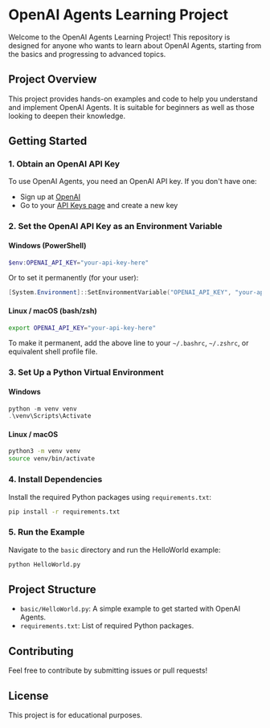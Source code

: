 # OpenAI Agents Learning Project

Welcome to the OpenAI Agents Learning Project! This repository is designed for anyone who wants to learn about OpenAI Agents, starting from the basics and progressing to advanced topics.

## Project Overview
This project provides hands-on examples and code to help you understand and implement OpenAI Agents. It is suitable for beginners as well as those looking to deepen their knowledge.

## Getting Started

### 1. Obtain an OpenAI API Key
To use OpenAI Agents, you need an OpenAI API key. If you don't have one:
- Sign up at [OpenAI](https://platform.openai.com/signup)
- Go to your [API Keys page](https://platform.openai.com/api-keys) and create a new key

### 2. Set the OpenAI API Key as an Environment Variable

#### Windows (PowerShell)
```powershell
$env:OPENAI_API_KEY="your-api-key-here"
```
Or to set it permanently (for your user):
```powershell
[System.Environment]::SetEnvironmentVariable("OPENAI_API_KEY", "your-api-key-here", "User")
```

#### Linux / macOS (bash/zsh)
```bash
export OPENAI_API_KEY="your-api-key-here"
```
To make it permanent, add the above line to your `~/.bashrc`, `~/.zshrc`, or equivalent shell profile file.

### 3. Set Up a Python Virtual Environment

#### Windows
```powershell
python -m venv venv
.\venv\Scripts\Activate
```

#### Linux / macOS
```bash
python3 -m venv venv
source venv/bin/activate
```

### 4. Install Dependencies
Install the required Python packages using `requirements.txt`:
```bash
pip install -r requirements.txt
```

### 5. Run the Example
Navigate to the `basic` directory and run the HelloWorld example:
```bash
python HelloWorld.py
```

## Project Structure
- `basic/HelloWorld.py`: A simple example to get started with OpenAI Agents.
- `requirements.txt`: List of required Python packages.

## Contributing
Feel free to contribute by submitting issues or pull requests!

## License
This project is for educational purposes.
